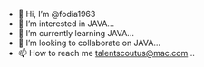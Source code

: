 - 👋 Hi, I’m @fodia1963
- 👀 I’m interested in JAVA...
- 🌱 I’m currently learning  JAVA...
- 💞️ I’m looking to collaborate on JAVA...
- 📫 How to reach me talentscoutus@mac.com...

<!---
fodia1963/fodia1963 is a ✨ special ✨ repository because its `README.md` (this file) appears on your GitHub profile.
You can click the Preview link to take a look at your changes.
--->
